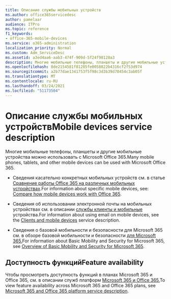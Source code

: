 ```yaml
---
title: Описание службы мобильных устройств
ms.author: office365servicedesc
author: pamelaar
audience: ITPro
ms.topic: reference
f1_keywords:
- office-365-mobile-devices
ms.service: o365-administration
localization_priority: Normal
ms.custom: Adm_ServiceDesc
ms.assetid: a3ed4aa6-aab3-474f-909d-5f24f98128a3
description: Многие мобильные телефоны, планшеты и другие мобильные устройства можно использовать с Microsoft Office 365.
ms.openlocfilehash: 8de2154581f81285fe0058822b4316cf2f53d974
ms.sourcegitcommit: a2b77dae1341753f5f98c3d3b39d70454c3ab05f
ms.translationtype: MT
ms.contentlocale: ru-RU
ms.lasthandoff: 03/24/2021
ms.locfileid: "51173504"
---
```

# <a name="mobile-devices-service-description"></a><span data-ttu-id="9819d-103">Описание службы мобильных устройств</span><span class="sxs-lookup"><span data-stu-id="9819d-103">Mobile devices service description</span></span>

<span data-ttu-id="9819d-104">Многие мобильные телефоны, планшеты и другие мобильные устройства можно использовать с Microsoft Office 365.</span><span class="sxs-lookup"><span data-stu-id="9819d-104">Many mobile phones, tablets, and other mobile devices can be used with Microsoft Office 365.</span></span> 
  
- <span data-ttu-id="9819d-105">Сведения касательно конкретных мобильных устройств см. в статье [Сравнение работы Office 365 на различных мобильных устройствах](https://go.microsoft.com/fwlink/p/?LinkId=282337).</span><span class="sxs-lookup"><span data-stu-id="9819d-105">For information about specific mobile devices, see: [Compare how mobile devices work with Office 365](https://go.microsoft.com/fwlink/p/?LinkId=282337).</span></span>
    
- <span data-ttu-id="9819d-106">Сведения об использовании электронной почты на мобильных устройствах см. в описании [службы клиенты и мобильные](../exchange-online-service-description/clients-and-mobile-devices.md) устройства.</span><span class="sxs-lookup"><span data-stu-id="9819d-106">For information about using email on mobile devices, see the [Clients and mobile devices](../exchange-online-service-description/clients-and-mobile-devices.md) service description.</span></span> 
    
- <span data-ttu-id="9819d-107">Сведения о базовой мобильности и безопасности для Microsoft 365 см. в обзоре базовой мобильности и безопасности [для Microsoft 365.](/microsoft-365/admin/basic-mobility-security/overview)</span><span class="sxs-lookup"><span data-stu-id="9819d-107">For information about Basic Mobility and Security for Microsoft 365, see [Overview of Basic Mobility and Security for Microsoft 365](/microsoft-365/admin/basic-mobility-security/overview).</span></span>
    
## <a name="feature-availability"></a><span data-ttu-id="9819d-108">Доступность функций</span><span class="sxs-lookup"><span data-stu-id="9819d-108">Feature availability</span></span>

<span data-ttu-id="9819d-109">Чтобы просмотреть доступность функций в планах Microsoft 365 и Office 365, см. в описании служб платформ [Microsoft 365 и Office 365.](office-365-platform-service-description.md)</span><span class="sxs-lookup"><span data-stu-id="9819d-109">To view feature availability across Microsoft 365 and Office 365 plans, see [Microsoft 365 and Office 365 platform service description](office-365-platform-service-description.md).</span></span>

